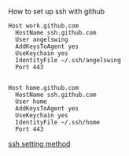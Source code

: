 How to set up ssh with github
``` 
Host work.github.com
  HostName ssh.github.com
  User angelswing
  AddKeysToAgent yes
  UseKeychain yes
  IdentityFile ~/.ssh/angelswing
  Port 443


Host home.github.com
  HostName ssh.github.com
  User home
  AddKeysToAgent yes
  UseKeychain yes
  IdentityFile ~/.ssh/home
  Port 443
```
[ssh setting method](https://docs.github.com/en/authentication/connecting-to-github-with-ssh/generating-a-new-ssh-key-and-adding-it-to-the-ssh-agent)






